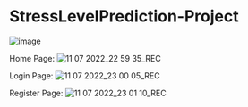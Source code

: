 # StressLevelPrediction-Project
![image](https://user-images.githubusercontent.com/60286478/178263880-6b0d1379-8dbe-4125-ae5e-e871483c74ff.png)

Home Page:
![11 07 2022_22 59 35_REC](https://user-images.githubusercontent.com/60286478/178321211-de68387a-b3fd-4c46-b989-40032f8829ff.png)

Login Page:
![11 07 2022_23 00 05_REC](https://user-images.githubusercontent.com/60286478/178321287-2bb41af2-6c49-46e1-a7b2-2702e370e603.png)

Register Page:
![11 07 2022_23 01 10_REC](https://user-images.githubusercontent.com/60286478/178321339-aa59a03c-d389-4dbd-a01d-2e75f3165dd0.png)


